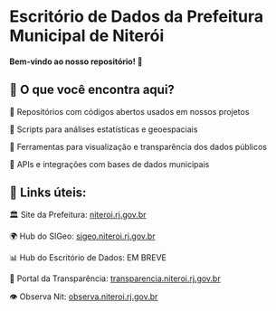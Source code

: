 <h1>Escritório de Dados da Prefeitura Municipal de Niterói</h1>
<h4>Bem-vindo ao nosso repositório! 🚀</h4>

<div>
  <h2>🔎 O que você encontra aqui?</h2>
  <p>🔸 Repositórios com códigos abertos usados em nossos projetos</p>
  <p>🔸 Scripts para análises estatísticas e geoespaciais</p>
  <p>🔸 Ferramentas para visualização e transparência dos dados públicos</p>
  <p>🔸 APIs e integrações com bases de dados municipais</p>
</div>

<div>
  <h2>🔗 Links úteis:</h2>
  <p>🏛 Site da Prefeitura: <a href="https://niteroi.rj.gov.br/" alt="site da prefeitura de Niterói" target="_blank">niteroi.rj.gov.br</a></p>
  <p>🌍 Hub do SIGeo: <a href="https://www.sigeo.niteroi.rj.gov.br/" alt="Hub do SIGeo" target="_blank">sigeo.niteroi.rj.gov.br</a></p>
  <p>📊 Hub do Escritório de Dados: EM BREVE</p>
  <p>🔎 Portal da Transparência: <a href="https://transparencia.niteroi.rj.gov.br/#/" alt="Portal da Transparência de Niterói" target="_blank">transparencia.niteroi.rj.gov.br</a></p>
  <p>👁 Observa Nit: <a href="https://observa.niteroi.rj.gov.br/" alt="Portal da Transparência de Niterói" target="_blank">observa.niteroi.rj.gov.br</a></p>
</div>



